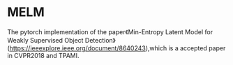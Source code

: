 # MELM
The pytorch implementation of the paper《Min-Entropy Latent Model for Weakly Supervised Object Detection》(https://ieeexplore.ieee.org/document/8640243),which is a accepted paper in CVPR2018 and TPAMI. 
